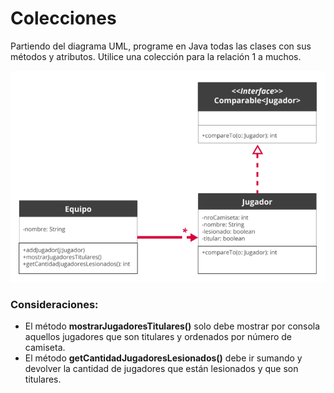 
# Colecciones

Partiendo del diagrama UML, programe en Java todas las clases con sus métodos y atributos. Utilice una colección para la relación 1 a muchos.

![UML-Consigna]( https://github.com/soymilidev/JAVA-I/blob/main/C16/C16-Clase-Jugador/img/EjercicioClase.png )

### Consideraciones:
- El método **mostrarJugadoresTitulares()** solo debe mostrar por consola aquellos jugadores que son titulares y ordenados por número de camiseta.
- El método **getCantidadJugadoresLesionados()** debe ir sumando y devolver la cantidad de jugadores que están lesionados y que son titulares.
